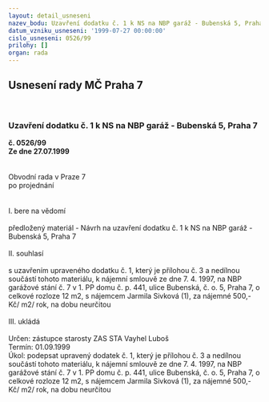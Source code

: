 ```yaml
---
layout: detail_usneseni
nazev_bodu: Uzavření dodatku č. 1 k NS na NBP garáž - Bubenská 5, Praha 7
datum_vzniku_usneseni: '1999-07-27 00:00:00'
cislo_usneseni: 0526/99
prilohy: []
organ: rada
---
```

<div id="ucUsn_pList" class="usn">
	<span><h2>Usnesení rady MČ Praha 7 </h2>
<br></span><div class="standBody">
<span><h3>Uzavření dodatku č. 1 k NS na NBP garáž - Bubenská 5, Praha 7</h3></span><div class="center">
		<strong>č. 0526/99</strong><br>
	</div>
<div class="center">
		<strong>Ze dne 27.07.1999</strong><br><br>
	</div>
<br>Obvodní rada v Praze 7<br>po projednání<br><br><br>I.	bere na vědomí<br><br> předložený materiál - Návrh na uzavření dodatku č. 1 k NS na NBP garáž - Bubenská 5, Praha 7<br><br>II.	souhlasí <br><br>s uzavřením upraveného dodatku č. 1, který je přílohou č. 3 a nedílnou součástí tohoto materiálu, k nájemní smlouvě ze dne 7. 4. 1997, na NBP garážové stání č. 7 v 1. PP domu č. p. 441, ulice Bubenská, č. o. 5, Praha 7, o celkové rozloze 12 m2, s nájemcem Jarmila Sivková  (1), za nájemné 500,- Kč/ m2/ rok, na dobu neurčitou <br><br>III.	ukládá <br><br> Určen:	zástupce starosty	ZAS STA Vayhel Luboš<br>Termín: 01.09.1999<br>Úkol:	podepsat upravený dodatek č. 1, který je přílohou č. 3 a nedílnou součástí tohoto materiálu, k nájemní smlouvě ze dne 7. 4. 1997, na NBP garážové stání č. 7 v 1. PP domu č. p. 441, ulice Bubenská, č. o. 5, Praha 7, o celkové rozloze 12 m2, s nájemcem Jarmila Sivková  (1), za nájemné 500,- Kč/ m2/ rok, na dobu neurčitou <br>
</div>
</div>